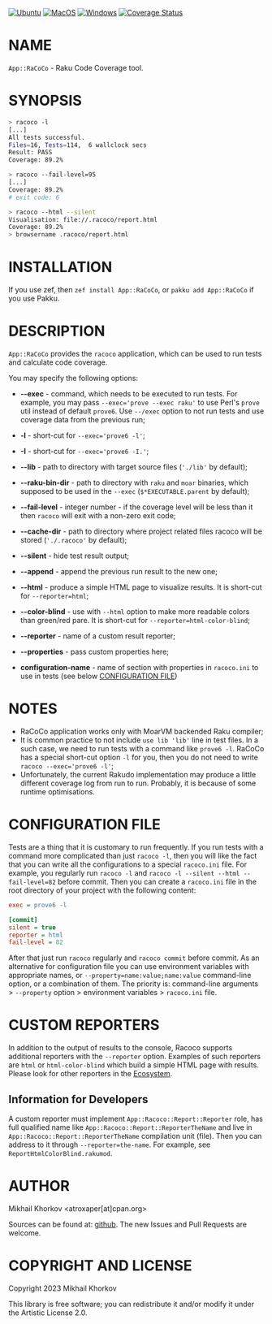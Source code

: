 [![Ubuntu](https://github.com/atroxaper/raku-RaCoCo/actions/workflows/ubuntu.yml/badge.svg)](https://github.com/atroxaper/raku-RaCoCo/actions/workflows/ubuntu.yml)
[![MacOS](https://github.com/atroxaper/raku-RaCoCo/actions/workflows/macos.yml/badge.svg)](https://github.com/atroxaper/raku-RaCoCo/actions/workflows/macos.yml)
[![Windows](https://github.com/atroxaper/raku-RaCoCo/actions/workflows/windows.yml/badge.svg)](https://github.com/atroxaper/raku-RaCoCo/actions/workflows/windows.yml)
[![Coverage Status](https://coveralls.io/repos/github/atroxaper/raku-RaCoCo/badge.svg?branch=master)](https://coveralls.io/github/atroxaper/raku-RaCoCo?branch=master)

# NAME

`App::RaCoCo` - Raku Code Coverage tool.

# SYNOPSIS

```bash
> racoco -l
[...]
All tests successful.
Files=16, Tests=114,  6 wallclock secs
Result: PASS
Coverage: 89.2%

> racoco --fail-level=95
[...]
Coverage: 89.2%
# exit code: 6

> racoco --html --silent
Visualisation: file://.racoco/report.html
Coverage: 89.2%
> browsername .racoco/report.html
```

# INSTALLATION

If you use zef, then `zef install App::RaCoCo`, or `pakku add App::RaCoCo` if you use Pakku.

# DESCRIPTION

`App::RaCoCo` provides the `racoco` application, which can be used to run tests and calculate code coverage.

You may specify the following options:

* **--exec** - command, which needs to be executed to run tests. For example, you may pass `--exec='prove --exec raku'` to use Perl's `prove` util instead of default `prove6`. Use `--/exec` option to not run tests and use coverage data from the previous run;

* **-l** - short-cut for `--exec='prove6 -l'`;

* **-I** - short-cut for `--exec='prove6 -I.'`;

* **--lib** - path to directory with target source files (`'./lib'` by default);

* **--raku-bin-dir** - path to directory with `raku` and `moar` binaries, which supposed to be used in the `--exec` (`$*EXECUTABLE.parent` by default);

* **--fail-level** - integer number - if the coverage level will be less than it then `racoco` will exit with a non-zero exit code;

* **--cache-dir** - path to directory where project related files racoco will be stored (`'./.racoco'` by default);

* **--silent** - hide test result output;

* **--append** - append the previous run result to the new one;

* **--html** - produce a simple HTML page to visualize results. It is short-cut for `--reporter=html`;

* **--color-blind** - use with `--html` option to make more readable colors than green/red pare. It is short-cut for `--reporter=html-color-blind`;

* **--reporter** - name of a custom result reporter;

* **--properties** - pass custom properties here;

* **configuration-name** - name of section with properties in `racoco.ini` to use in tests (see below [CONFIGURATION FILE](#configuration-file))


# NOTES

* RaCoCo application works only with MoarVM backended Raku compiler;
* It is common practice to not include `use lib 'lib'` line in test files. In a such case, we need to run tests with a command like `prove6 -l`. RaCoCo has a special short-cut option `-l` for you, then you do not need to write `racoco --exec='prove6 -l'`;
* Unfortunately, the current Rakudo implementation may produce a little different coverage log from run to run. Probably, it is because of some runtime optimisations.

# CONFIGURATION FILE

Tests are a thing that it is customary to run frequently. If you run tests with a command more complicated than just `racoco -l`, then you will like the fact that you can write all the configurations to a special `racoco.ini` file. For example, you regularly run `racoco -l` and `racoco -l --silent --html --fail-level=82` before commit. Then you can create a `racoco.ini` file in the root directory of your project with the following content:

```ini
exec = prove6 -l

[commit]
silent = true
reporter = html
fail-level = 82
```

After that just run `racoco` regularly and `racoco commit` before commit. As an alternative for configuration file you can use environment variables with appropriate names, or `--property=name:value;name:value` command-line option, or a combination of them. The priority is: command-line arguments > `--property` option > environment variables > `racoco.ini` file.

# CUSTOM REPORTERS

In addition to the output of results to the console, Racoco supports additional reporters with the `--reporter` option. Examples of such reporters are `html` or `html-color-blind` which build a simple HTML page with results. Please look for other reporters in the [Ecosystem](https://raku.land/?q=racoco).

## Information for Developers

A custom reporter must implement `App::Racoco::Report::Reporter` role, has full qualified name like `App::Racoco::Report::ReporterTheName` and live in `App::Racoco::Report::ReporterTheName` compilation unit (file). Then you can address to it through `--reporter=the-name`. For example, see `ReportHtmlColorBlind.rakumod`.

# AUTHOR

Mikhail Khorkov <atroxaper[at]cpan.org>

Sources can be found at: [github](https://github.com/atroxaper/raku-RaCoCo). The new Issues and Pull Requests are welcome.

# COPYRIGHT AND LICENSE

Copyright 2023 Mikhail Khorkov

This library is free software; you can redistribute it and/or modify it under the Artistic License 2.0.
